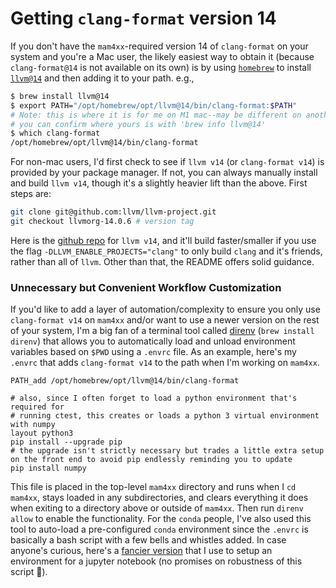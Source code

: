 # Getting `clang-format` version 14

If you don't have the `mam4xx`-required version 14 of `clang-format` on your system and you're a Mac user, the likely easiest way to obtain it (because `clang-format@14` is not available on its own) is by using [`homebrew`](https://brew.sh) to install [`llvm@14`](https://formulae.brew.sh/formula/llvm@14#default)  and then adding it to your path. e.g.,
```bash
$ brew install llvm@14
$ export PATH="/opt/homebrew/opt/llvm@14/bin/clang-format:$PATH"
# Note: this is where it is for me on M1 mac--may be different on another system
# you can confirm where yours is with 'brew info llvm@14'
$ which clang-format
/opt/homebrew/opt/llvm@14/bin/clang-format
```
For non-mac users, I'd first check to see if `llvm v14` (or `clang-format v14`) is provided by your package manager. If not, you can always manually install and build `llvm v14`, though it's a slightly heavier lift than the above. First steps are:
```bash
git clone git@github.com:llvm/llvm-project.git
git checkout llvmorg-14.0.6 # version tag
```
Here is the [github repo](https://github.com/llvm/llvm-project/tree/llvmorg-14.0.6) for `llvm v14`, and it'll build faster/smaller if you use the flag `-DLLVM_ENABLE_PROJECTS="clang"` to only build `clang` and it's friends, rather than all of `llvm`. Other than that, the README offers solid guidance.

### Unnecessary but Convenient Workflow Customization

If you'd like to add a layer of automation/complexity to ensure you only use `clang-format v14` on `mam4xx` and/or want to use a newer version on the rest of your system, I'm a big fan of a terminal tool called [direnv](https://direnv.net/) (`brew install direnv`) that allows you to automatically load and unload environment variables based on `$PWD` using a `.envrc` file. As an example, here's my `.envrc` that adds `clang-format v14` to the path when I'm working on `mam4xx`.
```
PATH_add /opt/homebrew/opt/llvm@14/bin/clang-format

# also, since I often forget to load a python environment that's required for
# running ctest, this creates or loads a python 3 virtual environment with numpy
layout python3
pip install --upgrade pip
# the upgrade isn't strictly necessary but trades a little extra setup on the front end to avoid pip endlessly reminding you to update
pip install numpy
```
This file is placed in the top-level `mam4xx` directory and runs when I `cd mam4xx`, stays loaded in any subdirectories, and clears everything it does when exiting to a directory above or outside of `mam4xx`. Then run `direnv allow` to enable the functionality. For the `conda` people, I've also used this tool to auto-load a pre-configured `conda` environment since the `.envrc` is basically a bash script with a few bells and whistles added. In case anyone's curious, here's a [fancier version](dot_envrc.md) that I use to setup an environment for a jupyter notebook (no promises on robustness of this script 🙂).
